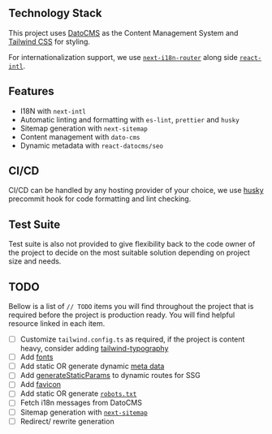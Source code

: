 ## Technology Stack

This project uses [DatoCMS](https://www.datocms.com/) as the Content Management System and [Tailwind CSS](https://tailwindcss.com/) for styling.

For internationalization support, we use [`next-i18n-router`](https://github.com/i18nexus/next-i18n-router) along side [`react-intl`](https://www.npmjs.com/package/react-intl).

## Features

- I18N with `next-intl`
- Automatic linting and formatting with `es-lint`, `prettier` and `husky`
- Sitemap generation with `next-sitemap`
- Content management with `dato-cms`
- Dynamic metadata with `react-datocms/seo`

## CI/CD

CI/CD can be handled by any hosting provider of your choice, we use [husky]() precommit hook for code formatting and lint checking.

## Test Suite

Test suite is also not provided to give flexibility back to the code owner of the project to decide on the most suitable solution depending on project size and needs.

## TODO

Bellow is a list of `// TODO` items you will find throughout the project that is required before the project is production ready. You will find helpful resource linked in each item.

- [ ] Customize `tailwind.config.ts` as required, if the project is content heavy, consider adding [tailwind-typography](https://tailwindcss.com/docs/typography-plugin)
- [ ] Add [fonts](https://nextjs.org/docs/app/building-your-application/optimizing/fonts)
- [ ] Add static OR generate dynamic [meta data](https://nextjs.org/docs/app/building-your-application/optimizing/metadata)
- [ ] Add [generateStaticParams](https://nextjs.org/docs/app/api-reference/functions/generate-static-params) to dynamic routes for SSG
- [ ] Add [favicon](https://nextjs.org/docs/app/api-reference/file-conventions/metadata/app-icons)
- [ ] Add static OR generate [`robots.txt`](https://nextjs.org/docs/app/api-reference/file-conventions/metadata/robots)
- [ ] Fetch i18n messages from DatoCMS
- [ ] Sitemap generation with [`next-sitemap`](https://www.npmjs.com/package/next-sitemap)
- [ ] Redirect/ rewrite generation
